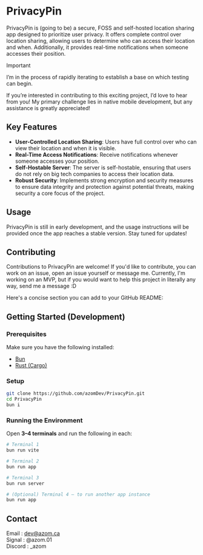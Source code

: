 # PrivacyPin

PrivacyPin is (going to be) a secure, FOSS and self-hosted location sharing app designed to prioritize user privacy. It offers complete control over location sharing, allowing users to determine who can access their location and when. Additionally, it provides real-time notifications when someone accesses their position.

> [!IMPORTANT]
> I’m in the process of rapidly iterating to establish a base on which testing can begin.
>
> If you’re interested in contributing to this exciting project, I’d love to hear from you! My primary challenge lies in native mobile development, but any assistance is greatly appreciated!

## Key Features

-   **User-Controlled Location Sharing**: Users have full control over who can view their location and when it is visible.
-   **Real-Time Access Notifications**: Receive notifications whenever someone accesses your position.
-   **Self-Hostable Server**: The server is self-hostable, ensuring that users do not rely on big tech companies to access their location data.
-   **Robust Security**: Implements strong encryption and security measures to ensure data integrity and protection against potential threats, making security a core focus of the project.

## Usage

PrivacyPin is still in early development, and the usage instructions will be provided once the app reaches a stable version. Stay tuned for updates!

## Contributing

Contributions to PrivacyPin are welcome! If you'd like to contribute, you can work on an issue, open an issue yourself or message me. Currently, I'm working on an MVP, but if you would want to help this project in literally any way, send me a message :D

Here's a concise section you can add to your GitHub README:

## Getting Started (Development)

### Prerequisites

Make sure you have the following installed:

* [Bun](https://bun.sh/docs/installation)
* [Rust (Cargo)](https://www.rust-lang.org/tools/install)

### Setup

```bash
git clone https://github.com/azomDev/PrivacyPin.git
cd PrivacyPin
bun i
```

### Running the Environment

Open **3–4 terminals** and run the following in each:

```bash
# Terminal 1
bun run vite

# Terminal 2
bun run app

# Terminal 3
bun run server

# (Optional) Terminal 4 — to run another app instance
bun run app
```

## Contact

Email : dev@azom.ca\
Signal : @azom.01\
Discord : _azom
